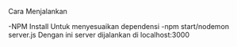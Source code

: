 Cara Menjalankan

-NPM Install 
Untuk menyesuaikan dependensi
-npm start/nodemon server.js
Dengan ini server dijalankan di localhost:3000
